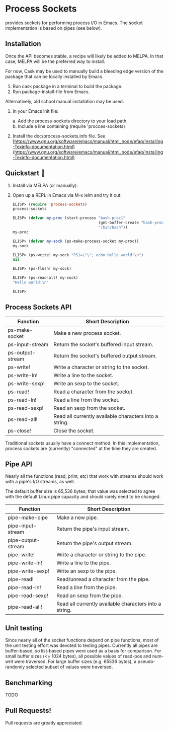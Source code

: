 Process Sockets
===============

provides sockets for performing process I/O in Emacs.  The socket
implementation is based on pipes (see below).

Installation
------------

Once the API becomes stable, a recipe will likely be added to MELPA.
In that case, MELPA will be the preferred way to install.

For now, Cask may be used to manually build a bleeding edge version of
the package that can be locally installed by Emacs.

  1. Run cask package in a terminal to build the package.
  2. Run package-install-file from Emacs.

Alternatively, old school manual installation may be used.

  1.  In your Emacs init file:

      a. Add the process-sockets directory to your load path.<br>
      b. Include a line containing (require 'procces-sockets)

  2. Install the doc/process-sockets.info file.  See [https://www.gnu.org/software/emacs/manual/html_node/efaq/Installing-Texinfo-documentation.html](https://www.gnu.org/software/emacs/manual/html_node/efaq/Installing-Texinfo-documentation.html)

Quickstart :rocket:
----------

1.  Install via MELPA (or manually).
2.  Open up a REPL in Emacs via M-x ielm and try it out:

    ```el
    ELISP> (require 'process-sockets)
    process-sockets

    ELISP> (defvar my-proc (start-process "bash-proc1"
                                          (get-buffer-create "bash-proc1")
                                          "/bin/bash"))
    my-proc

    ELISP> (defvar my-sock (ps-make-process-socket my-proc))
    my-sock

    ELISP> (ps-write! my-sock "PS1=\"\"; echo Hello world!\n")
    nil

    ELISP> (ps-flush! my-sock)

    ELISP> (ps-read-all! my-sock)
    "Hello world!\n"

    ELISP>
    ```

Process Sockets API
-------------------

 Function         | Short Description
------------------|------------------------------------------------------
 ps-make-socket   | Make a new process socket.
 ps-input-stream  | Return the socket's buffered input stream.
 ps-output-stream | Return the socket's buffered output stream.
 ps-write!        | Write a character or string to the socket.
 ps-write-ln!     | Write a line to the socket.
 ps-write-sexp!   | Write an sexp to the socket.
 ps-read!         | Read a character from the socket.
 ps-read-ln!      | Read a line from the socket.
 ps-read-sexp!    | Read an sexp from the socket.
 ps-read-all!     | Read all currently available characters into a string.
 ps-close!        | Close the socket.

Traditional sockets usually have a connect method.  In this
implementation, process sockets are (currently) "connected" at the
time they are created.

Pipe API
--------

Nearly all the functions (read, print, etc) that work with streams
should work with a pipe's I/O streams, as well.

The default buffer size is 65,536 bytes; that value was selected to
agree with the default Linux pipe capacity and should rarely need to
be changed.

 Function           | Short Description
 -------------------|------------------------------------------------
 pipe-make-pipe     | Make a new pipe.
 pipe-input-stream  | Return the pipe's input stream.
 pipe-output-stream | Return the pipe's output stream.
 pipe-write!        | Write a character or string to the pipe.
 pipe-write-ln!     | Write a line to the pipe.
 pipe-write-sexp!   | Write an sexp to the pipe.
 pipe-read!         | Read/unread a character from the pipe.
 pipe-read-ln!      | Read a line from the pipe.
 pipe-read-sexp!    | Read an sexp from the pipe.
 pipe-read-all!     | Read all currently available characters into a string.

Unit testing
------------

Since nearly all of the socket functions depend on pipe functions,
most of the unit testing effort was devoted to testing pipes.
Currently all pipes are buffer-based, so list-based pipes were used as
a basis for comparison.  For small buffer sizes (<= 1024 bytes), all
possible values of read-pos and num-writ were traversed.  For large
buffer sizes (e.g. 65536 bytes), a pseudo-randomly selected subset of
values were traversed.

Benchmarking
------------

TODO

Pull Requests!
--------------

Pull requests are greatly appreciated.

